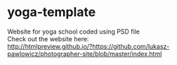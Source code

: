 # yoga-template
Website for yoga school coded using PSD file
<br>Check out the website here:
<br>http://htmlpreview.github.io/?https://github.com/lukasz-pawlowicz/photographer-site/blob/master/index.html
